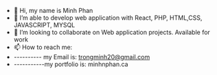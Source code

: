 - 👋 Hi, my name is Minh Phan
- 👀 I’m able to develop web application with React, PHP, HTML,CSS, JAVASCRIPT, MYSQL
- 💞️ I’m looking to collaborate on Web application projects. Available for work 
- 📫 How to reach me:
- ---------- my Email is: trongminh20@gmail.com
- -----------my portfolio is: minhnphan.ca
